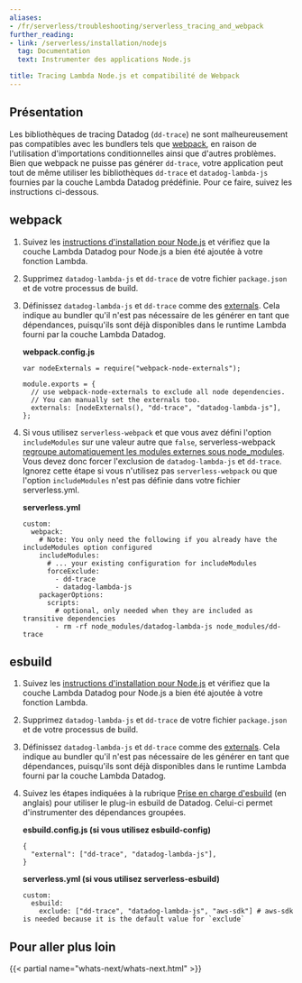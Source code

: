 ```yaml
---
aliases:
- /fr/serverless/troubleshooting/serverless_tracing_and_webpack
further_reading:
- link: /serverless/installation/nodejs
  tag: Documentation
  text: Instrumenter des applications Node.js

title: Tracing Lambda Node.js et compatibilité de Webpack
---
```


## Présentation

Les bibliothèques de tracing Datadog (`dd-trace`) ne sont malheureusement pas compatibles avec les bundlers tels que [webpack][1], en raison de l'utilisation d'importations conditionnelles ainsi que d'autres problèmes. Bien que webpack ne puisse pas générer `dd-trace`, votre application peut tout de même utiliser les bibliothèques `dd-trace` et `datadog-lambda-js` fournies par la couche Lambda Datadog prédéfinie. Pour ce faire, suivez les instructions ci-dessous.

## webpack
1. Suivez les [instructions d'installation pour Node.js][2] et vérifiez que la couche Lambda Datadog pour Node.js a bien été ajoutée à votre fonction Lambda.
2. Supprimez `datadog-lambda-js` et `dd-trace` de votre fichier `package.json` et de votre processus de build.
3. Définissez `datadog-lambda-js` et `dd-trace` comme des [externals][3]. Cela indique au bundler qu'il n'est pas nécessaire de les générer en tant que dépendances, puisqu'ils sont déjà disponibles dans le runtime Lambda fourni par la couche Lambda Datadog.

    **webpack.config.js**

    ```
    var nodeExternals = require("webpack-node-externals");

    module.exports = {
      // use webpack-node-externals to exclude all node dependencies.
      // You can manually set the externals too.
      externals: [nodeExternals(), "dd-trace", "datadog-lambda-js"],
    };
    ```

4. Si vous utilisez `serverless-webpack` et que vous avez défini l'option `includeModules` sur une valeur autre que `false`, serverless-webpack [regroupe automatiquement les modules externes sous node_modules][5]. Vous devez donc forcer l'exclusion de `datadog-lambda-js` et `dd-trace`. Ignorez cette étape si vous n'utilisez pas `serverless-webpack` ou que l'option `includeModules` n'est pas définie dans votre fichier serverless.yml.

    **serverless.yml**

    ```
    custom:
      webpack:
        # Note: You only need the following if you already have the includeModules option configured
        includeModules:
          # ... your existing configuration for includeModules
          forceExclude:
            - dd-trace
            - datadog-lambda-js
        packagerOptions:
          scripts:
            # optional, only needed when they are included as transitive dependencies
            - rm -rf node_modules/datadog-lambda-js node_modules/dd-trace
    ```

## esbuild
1. Suivez les [instructions d'installation pour Node.js][2] et vérifiez que la couche Lambda Datadog pour Node.js a bien été ajoutée à votre fonction Lambda.
2. Supprimez `datadog-lambda-js` et `dd-trace` de votre fichier `package.json` et de votre processus de build.
3. Définissez `datadog-lambda-js` et `dd-trace` comme des [externals][4]. Cela indique au bundler qu'il n'est pas nécessaire de les générer en tant que dépendances, puisqu'ils sont déjà disponibles dans le runtime Lambda fourni par la couche Lambda Datadog.
4. Suivez les étapes indiquées à la rubrique [Prise en charge d'esbuild][6] (en anglais) pour utiliser le plug-in esbuild de Datadog. Celui-ci permet d'instrumenter des dépendances groupées.

    **esbuild.config.js (si vous utilisez esbuild-config)**

    ```
    {
      "external": ["dd-trace", "datadog-lambda-js"],
    }
    ```

    **serverless.yml (si vous utilisez serverless-esbuild)**

    ```
    custom:
      esbuild:
        exclude: ["dd-trace", "datadog-lambda-js", "aws-sdk"] # aws-sdk is needed because it is the default value for `exclude`
    ```

## Pour aller plus loin

{{< partial name="whats-next/whats-next.html" >}}

[1]: https://webpack.js.org
[2]: /fr/serverless/installation/nodejs
[3]: https://webpack.js.org/configuration/externals/
[4]: https://esbuild.github.io/api/#external
[5]: https://github.com/serverless-heaven/serverless-webpack#node-modules--externals
[6]: /fr/tracing/trace_collection/dd_libraries/nodejs/?tab=containers#esbuild-support
